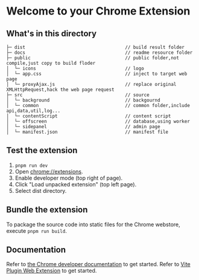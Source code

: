 # Welcome to your Chrome Extension

## What's in this directory

``` text
├─ dist                                     // build result folder 
├─ docs                                     // readme resource folder
├─ public                                   // public folder,not compile,just copy to build floder
│  └─ icons                                 // logo
│  └─ app.css                               // inject to target web page
│  └─ proxyAjax.js                          // replace original XMLHttpRequest,hack the web page request
├─ src                                      // source
│  └─ background                            // backgournd
│  └─ common                                // common folder,include api,data,util,log...
│  └─ contentScript                         // content script
│  └─ offscreen                             // database,using worker
│  └─ sidepanel                             // admin page
│  └─ manifest.json                         // manifest file
```

## Test the extension

1. `pnpm run dev`
2. Open [chrome://extensions](chrome://extensions).
3. Enable developer mode (top right of page).
4. Click "Load unpacked extension" (top left page).
5. Select dist directory.

## Bundle the extension

To package the source code into static files for the Chrome webstore, execute `pnpm run build`.

## Documentation

Refer to [the Chrome developer documentation](https://developer.chrome.com/docs/extensions/mv3/getstarted/) to get started.
Refer to [Vite Plugin Web Extension](https://github.com/aklinker1/vite-plugin-web-extension) to get started.
